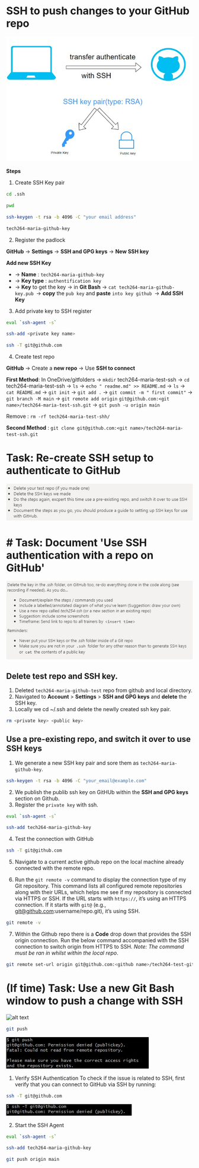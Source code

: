 # SSH to push changes to your GitHub repo

![alt text](git.jpg)

**Steps** 
1. Create SSH Key pair
```bash
cd .ssh
```
```bash
pwd
```
```bash
ssh-keygen -t rsa -b 4096 -C "your email address"
```
```bash
tech264-maria-github-key
```

2. Register the padlock
   
**GitHub** -> **Settings** -> **SSH and GPG keys** -> **New SSH key** 

**Add new SSH Key**
- -> **Name** : `tech264-maria-github-key`
- -> **Key type** : `authentification key `
- -> **Key** to get the key -> in **Git Bash** -> `cat tech264-maria-github-key.pub `-> **copy** the `pub key` and **paste** `into key github `-> **Add SSH Key**

3. Add private key to SSH register
```bash
eval `ssh-agent -s`
```
```bash
ssh-add <private key name>
```
```bash
ssh -T git@github.com
```
4. Create test repo

**GitHub** -> Create a **new repo** -> Use **SSH to connect** 

**First Method**: In OneDrive/gitfolders -> `mkdir` tech264-maria-test-ssh -> `cd` tech264-maria-test-ssh -> `ls` -> `echo " readme.md" >> README.md` -> `ls` -> `cat README.md` -> `git init` -> `git add .` -> `git commit -m " first commit"` -> `git branch -M main` -> `git remote add origin` `git@github.com:<git name>/tech264-maria-test-ssh.git` -> `git push -u origin main`

Remove :
`rm -rf tech264-maria-test-shh/`

**Second Method** : 
`git clone git@github.com:<git name>/tech264-maria-test-ssh.git`





# Task: Re-create SSH setup to authenticate to GitHub

![alt text](<SSH setup to authenticate to GitHub.jpg>)

# # Task: Document 'Use SSH authentication with a repo on GitHub'

![alt text](<Use SSH authentication with a repo on GitHub.jpg>)

## Delete test repo and SSH key.
1. Deleted `tech264-maria-github-test` repo from github and local directory.
2. Navigated to **Account** > **Settings** > **SSH and GPG keys** and **delete** the SSH key.
3. Locally we cd ~/.ssh and delete the newlly created ssh key pair.
```bash
rm <private key> <public key>
```

## Use a pre-existing repo, and switch it over to use SSH keys
 
1. We generate a new SSH key pair and sore them as `tech264-maria-github-key`.
```bash
ssh-keygen -t rsa -b 4096 -C "your_email@example.com"
```
2. We publish the publib ssh key on GitHUb within the **SSH and GPG keys** section on Github.
3. Register the `private key` with ssh.
 ```bash
eval `ssh-agent -s`
```
```bash
ssh-add tech264-maria-github-key
```
4. Test the connection with GitHub
 
```bash
ssh -T git@github.com
```
5. Navigate to a current active github repo on the local machine already connected with the remote repo.
 
6. Run the `git remote -v` command to display the connection type of my Git repository. This command lists all configured remote repositories along with their URLs, which helps me see if my repository is connected via HTTPS or SSH. If the URL starts with `https://`, it’s using an HTTPS connection. If it starts with `git@` (e.g., git@github.com:username/repo.git), it’s using SSH.
 
```bash
git remote -v
```
 
7. Within the Github repo there is a **Code** drop down that provides the SSH origin connection. Run the below command accompanied with the SSH connection to switch origin from HTTPS to SSH. *Note: The command must be ran in whilst within the local repo*.
 
```bash
git remote set-url origin git@github.com:<github name>/tech264-test-git.git
```




# (If time) Task: Use a new Git Bash window to push a change with SSH

![alt text](<Screenshot 2024-10-16 195754.jpg>)

```bash
git push
```
![permision](permision.jpg)


1. Verify SSH Authentication
To check if the issue is related to SSH, first verify that you can connect to GitHub via SSH by running:

```bash
ssh -T git@github.com
```

![permison 2](<permision 2.jpg>)

2. Start the SSH Agent

```bash
eval `ssh-agent -s`
```
```bash
ssh-add tech264-maria-github-key
```
```bash
git push origin main
```

